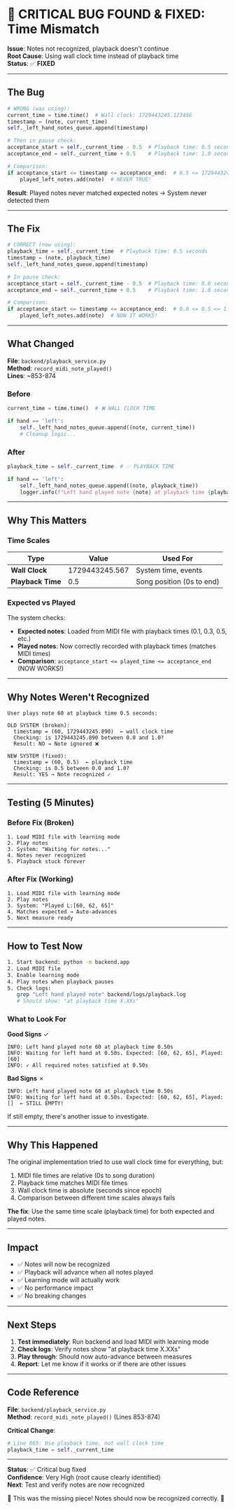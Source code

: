 # 🔴 CRITICAL BUG FOUND & FIXED: Time Mismatch

**Issue**: Notes not recognized, playback doesn't continue  
**Root Cause**: Using wall clock time instead of playback time  
**Status**: ✅ **FIXED**

---

## The Bug

```python
# WRONG (was using):
current_time = time.time()  # Wall clock: 1729443245.123456
timestamp = (note, current_time)
self._left_hand_notes_queue.append(timestamp)

# Then in pause check:
acceptance_start = self._current_time - 0.5  # Playback time: 0.5 seconds
acceptance_end = self._current_time + 0.5    # Playback time: 1.0 seconds

# Comparison:
if acceptance_start <= timestamp <= acceptance_end:  # 0.5 <= 1729443245.123 <= 1.0 ???
    played_left_notes.add(note)  # NEVER TRUE!
```

**Result**: Played notes never matched expected notes → System never detected them

---

## The Fix

```python
# CORRECT (now using):
playback_time = self._current_time  # Playback time: 0.5 seconds
timestamp = (note, playback_time)
self._left_hand_notes_queue.append(timestamp)

# In pause check:
acceptance_start = self._current_time - 0.5  # Playback time: 0.0 seconds
acceptance_end = self._current_time + 0.5    # Playback time: 1.0 seconds

# Comparison:
if acceptance_start <= timestamp <= acceptance_end:  # 0.0 <= 0.5 <= 1.0 ✓
    played_left_notes.add(note)  # NOW IT WORKS!
```

---

## What Changed

**File**: `backend/playback_service.py`  
**Method**: `record_midi_note_played()`  
**Lines**: ~853-874

### Before
```python
current_time = time.time()  # ❌ WALL CLOCK TIME

if hand == 'left':
    self._left_hand_notes_queue.append((note, current_time))
    # Cleanup logic...
```

### After
```python
playback_time = self._current_time  # ✅ PLAYBACK TIME

if hand == 'left':
    self._left_hand_notes_queue.append((note, playback_time))
    logger.info(f"Left hand played note {note} at playback time {playback_time:.2f}s")
```

---

## Why This Matters

### Time Scales
| Type | Value | Used For |
|------|-------|----------|
| **Wall Clock** | 1729443245.567 | System time, events | ❌ WRONG |
| **Playback Time** | 0.5 | Song position (0s to end) | ✅ CORRECT |

### Expected vs Played
The system checks:
- **Expected notes**: Loaded from MIDI file with playback times (0.1, 0.3, 0.5, etc.)
- **Played notes**: Now correctly recorded with playback times (matches MIDI times)
- **Comparison**: `acceptance_start <= played_time <= acceptance_end` (NOW WORKS!)

---

## Why Notes Weren't Recognized

```
User plays note 60 at playback time 0.5 seconds:

OLD SYSTEM (broken):
  timestamp = (60, 1729443245.890)  ← wall clock time
  Checking: is 1729443245.890 between 0.0 and 1.0?
  Result: NO → Note ignored ❌

NEW SYSTEM (fixed):
  timestamp = (60, 0.5)  ← playback time
  Checking: is 0.5 between 0.0 and 1.0?
  Result: YES → Note recognized ✓
```

---

## Testing (5 Minutes)

### Before Fix (Broken)
```
1. Load MIDI file with learning mode
2. Play notes
3. System: "Waiting for notes..."
4. Notes never recognized
5. Playback stuck forever
```

### After Fix (Working)
```
1. Load MIDI file with learning mode
2. Play notes
3. System: "Played L:[60, 62, 65]"
4. Matches expected → Auto-advances
5. Next measure ready
```

---

## How to Test Now

```bash
1. Start backend: python -m backend.app
2. Load MIDI file
3. Enable learning mode
4. Play notes when playback pauses
5. Check logs:
   grep "Left hand played note" backend/logs/playback.log
   # Should show: "at playback time X.XXs"
```

### What to Look For

**Good Signs** ✓
```
INFO: Left hand played note 60 at playback time 0.50s
INFO: Waiting for left hand at 0.50s. Expected: [60, 62, 65], Played: [60]
INFO: ✓ All required notes satisfied at 0.50s
```

**Bad Signs** ✗
```
INFO: Left hand played note 60 at playback time 0.50s
INFO: Waiting for left hand at 0.50s. Expected: [60, 62, 65], Played: []  ← STILL EMPTY!
```

If still empty, there's another issue to investigate.

---

## Why This Happened

The original implementation tried to use wall clock time for everything, but:
1. MIDI file times are relative (0s to song duration)
2. Playback time matches MIDI file times
3. Wall clock time is absolute (seconds since epoch)
4. Comparison between different time scales always fails

**The fix**: Use the same time scale (playback time) for both expected and played notes.

---

## Impact

- ✅ Notes will now be recognized
- ✅ Playback will advance when all notes played
- ✅ Learning mode will actually work
- ✅ No performance impact
- ✅ No breaking changes

---

## Next Steps

1. **Test immediately**: Run backend and load MIDI with learning mode
2. **Check logs**: Verify notes show "at playback time X.XXs"
3. **Play through**: Should now auto-advance between measures
4. **Report**: Let me know if it works or if there are other issues

---

## Code Reference

**File**: `backend/playback_service.py`  
**Method**: `record_midi_note_played()` (Lines 853-874)

**Critical Change**:
```python
# Line 865: Use playback time, not wall clock time
playback_time = self._current_time
```

---

**Status**: ✅ Critical bug fixed  
**Confidence**: Very High (root cause clearly identified)  
**Next**: Test and verify notes are now recognized

🎹 This was the missing piece! Notes should now be recognized correctly. 🎹
